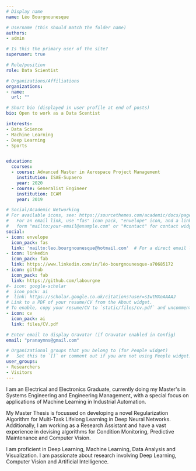 ```yaml
---
# Display name
name: Léo Bourgnounesque

# Username (this should match the folder name)
authors:
- admin

# Is this the primary user of the site?
superuser: true

# Role/position
role: Data Scientist

# Organizations/Affiliations
organizations:
- name:  
  url: ""

# Short bio (displayed in user profile at end of posts)
bio: Open to work as a Data Scentist

interests:
- Data Science
- Machine Learning
- Deep Learning
- Sports


education:
  courses:
  - course: Advanced Master in Aerospace Project Management
    institution: ISAE-Supaero
    year: 2020
  - course: Generalist Engineer
    institution: ICAM
    year: 2019

# Social/Academic Networking
# For available icons, see: https://sourcethemes.com/academic/docs/page-builder/#icons
#   For an email link, use "fas" icon pack, "envelope" icon, and a link in the
#   form "mailto:your-email@example.com" or "#contact" for contact widget.
social:
- icon: envelope
  icon_pack: fas
  link: 'mailto:leo.bourgnounesque@hotmail.com'  # For a direct email link, use "mailto:test@example.org".
- icon: linkedin
  icon_pack: fab
  link: https://www.linkedin.com/in/léo-bourgnounesque-a70685172
- icon: github
  icon_pack: fab
  link: https://github.com/labourgne
#- icon: google-scholar
#  icon_pack: ai
#  link: https://scholar.google.co.uk/citations?user=sIwtMXoAAAAJ
# Link to a PDF of your resume/CV from the About widget.
# To enable, copy your resume/CV to `static/files/cv.pdf` and uncomment the lines below.
- icon: cv
  icon_pack: ai
  link: files/CV.pdf

# Enter email to display Gravatar (if Gravatar enabled in Config)
email: "pranaymns@gmail.com"

# Organizational groups that you belong to (for People widget)
#   Set this to `[]` or comment out if you are not using People widget.
user_groups:
- Researchers
- Visitors
---
```



I am an Electrical and Electronics Graduate, currently doing my Master's in Systems Engineering and Engineering Management, with a special focus on applications of Machine Learning in Industrial Automation.

My Master Thesis is focussed on developing a novel Regularization Algorithm for Multi-Task Lifelong Learning in Deep Neural Networks. Additionally, I am working as a Research Assistant and have a vast experience in devising algorithms for Condition Monitoring, Predictive Maintenance and Computer Vision.

I am proficient in Deep Learning, Machine Learning, Data Analysis and Visualization. I am passionate about research involving Deep Learning, Computer Vision and Artificial Intelligence.
